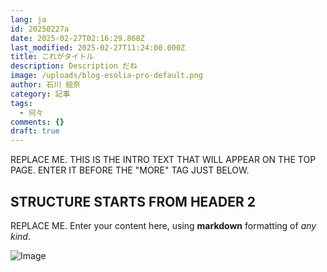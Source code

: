 ```yaml
---
lang: ja
id: 20250227a
date: 2025-02-27T02:16:29.868Z
last_modified: 2025-02-27T11:24:00.000Z
title: これがタイトル
description: Description だね
image: /uploads/blog-esolia-pro-default.png
author: 石川 絵奈
category: 記事
tags:
  - 何々
comments: {}
draft: true
---
```

REPLACE ME. THIS IS THE INTRO TEXT THAT WILL APPEAR ON THE TOP PAGE. ENTER IT BEFORE THE "MORE" TAG JUST BELOW. 

<!--more-->

## STRUCTURE STARTS FROM HEADER 2
REPLACE ME. Enter your content here, using **markdown** formatting of _any kind_.

![Image](/uploads/20180416a-telework-01.png)
